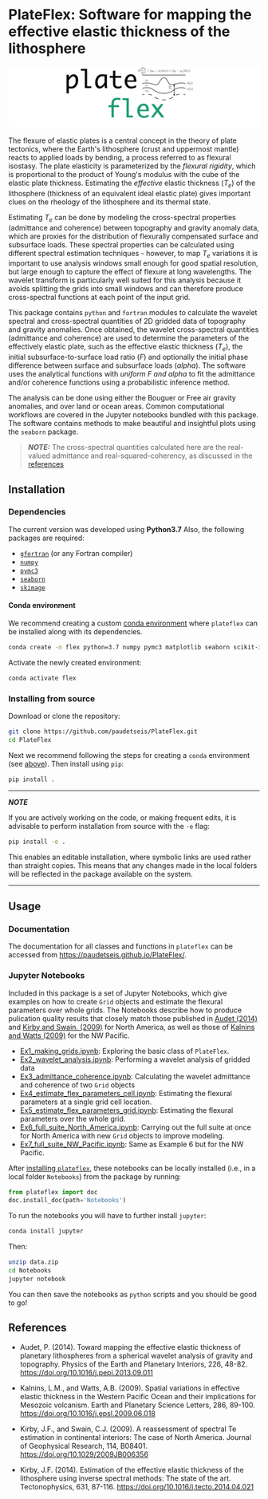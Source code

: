 # PlateFlex: Software for mapping the effective elastic thickness of the lithosphere

![](./plateflex/examples/picture/plateflex_logo.png)

The flexure of elastic plates is a central concept in the theory of plate tectonics,
where the Earth's lithosphere (crust and uppermost mantle) reacts to applied loads 
by bending, a process referred to as flexural isostasy. The plate elasticity is 
parameterized by the *flexural rigidity*, which is proportional to the product of 
Young's modulus with the cube of the elastic plate thickness. Estimating the *effective* 
elastic thickness (<i>T<sub>e</sub></i>) of the lithosphere (thickness 
of an equivalent ideal elastic plate) gives important clues on the rheology of the 
lithosphere and its thermal state. 

Estimating <i>T<sub>e</sub></i> can be done by modeling the cross-spectral properties 
(admittance and coherence) between topography and gravity anomaly data, 
which are proxies for the distribution of flexurally compensated surface and subsurface 
loads. These spectral properties can be calculated using different spectral
estimation techniques - however, to map <i>T<sub>e</sub></i> variations it is 
important to use analysis windows small enough for good spatial resolution, but 
large enough to capture the effect of flexure at long wavelengths. The wavelet 
transform is particularly well suited for this analysis because it avoids splitting
the grids into small windows and can therefore produce cross-spectral functions
at each point of the input grid.

This package contains `python` and `fortran` modules to calculate the wavelet spectral
and cross-spectral quantities of 2D gridded data of topography and gravity anomalies.
Once obtained, the wavelet cross-spectral quantities (admittance and coherence) are
used to determine the parameters of the effectively elastic plate, such as the 
effective elastic thickness (<i>T<sub>e</sub></i>), the initial subsurface-to-surface
load ratio (<i>F</i>) and optionally the initial phase difference between
surface and subsurface loads (<i>alpha</i>). The software uses the analytical
functions with *uniform F and alpha* to fit the admittance and/or coherence functions 
using a probabilistic inference method. 

The analysis can be done using either the Bouguer or Free air gravity anomalies, and
over land or ocean areas. Common computational workflows are covered in the Jupyter 
notebooks bundled with this package. The software contains methods to make beautiful and
insightful plots using the `seaborn` package.
    
> **_NOTE:_**  The cross-spectral quantities calculated here are the real-valued admittance and real-squared-coherency, as discussed in the [references](#references)

## Installation

### Dependencies

The current version was developed using **Python3.7**
Also, the following packages are required:

- [`gfortran`](https://gcc.gnu.org/wiki/GFortran) (or any Fortran compiler)
- [`numpy`](https://numpy.org)
- [`pymc3`](https://docs.pymc.io)
- [`seaborn`](https://seaborn.pydata.org)
- [`skimage`](https://scikit-image.org)

<!-- ### Installing using pip

You can install `plateflex` using the [pip package manager](https://pypi.org/project/pip/):

```bash
pip install plateflex
```
All the dependencies will be automatically installed by `pip`.

### Installing with conda

You can install `plateflex` using the [conda package manager](https://conda.io).
Its required dependencies can be easily installed with:

```bash
conda install numpy pymc3 matplotlib -c conda-forge
```

Then `plateflex` can be installed with `pip`:

```bash
pip install plateflex
```
 -->
#### Conda environment

We recommend creating a custom 
[conda environment](https://conda.io/docs/user-guide/tasks/manage-environments.html)
where `plateflex` can be installed along with its dependencies. 

<!-- - Create a environment called `pflex` and install all dependencies:
 -->
```bash
conda create -n flex python=3.7 numpy pymc3 matplotlib seaborn scikit-image -c conda-forge
```

<!-- - or create it from the `flex_env.yml` file by first checking out the repository:

```bash
git checkout https://github.com/paudetseis/PlateFlex.git
cd PlateFlex
conda env create -f pflex_env.yml
```
 -->
Activate the newly created environment:

```bash
conda activate flex
```

<!-- Install `plateflex` with `pip`:

```bash
pip install plateflex
```
 -->
### Installing from source

Download or clone the repository:
```bash
git clone https://github.com/paudetseis/PlateFlex.git
cd PlateFlex
```

Next we recommend following the steps for creating a `conda` environment (see [above](#conda-environment)). Then install using `pip`:

```bash
pip install .
``` 

---
**_NOTE_**

If you are actively working on the code, or making frequent edits, it is advisable to perform 
installation from source with the `-e` flag: 

```bash
pip install -e .
```

This enables an editable installation, where symbolic links are used rather than straight 
copies. This means that any changes made in the local folders will be reflected in the 
package available on the system.

---

## Usage 

### Documentation

The documentation for all classes and functions in `plateflex` can be accessed from https://paudetseis.github.io/PlateFlex/.

### Jupyter Notebooks

Included in this package is a set of Jupyter Notebooks, which give examples on how to create `Grid` objects and estimate
the flexural parameters over whole grids. The Notebooks describe how to produce pulication quality results that closely
match those published in [Audet (2014)](#references) and [Kirby and Swain. (2009)](#references) for North America, as well
as those of [Kalnins and Watts (2009)](#references) for the NW Pacific.

- [Ex1_making_grids.ipynb](./plateflex/examples/Notebooks/Ex1_making_grids.ipynb): Exploring the basic class of `PlateFlex`.
- [Ex2_wavelet_analysis.ipynb](./plateflex/examples/Notebooks/Ex2_wavelet_analysis.ipynb): Performing a wavelet analysis of gridded data
- [Ex3_admittance_coherence.ipynb](./plateflex/examples/Notebooks/Ex3_admittance_coherence.ipynb): Calculating the wavelet admittance and coherence of two `Grid` objects
- [Ex4_estimate_flex_parameters_cell.ipynb](./plateflex/examples/Notebooks/Ex4_estimate_flex_parameters_cell.ipynb): Estimating the flexural parameters at a single grid cell location.
- [Ex5_estimate_flex_parameters_grid.ipynb](./plateflex/examples/Notebooks/Ex5_estimate_flex_parameters_grid.ipynb): Estimating the flexural parameters over the whole grid.
- [Ex6_full_suite_North_America.ipynb](./plateflex/examples/Notebooks/Ex6_full_suite_North_America.ipynb): Carrying out the full suite at once for North America with new `Grid` objects to improve modeling.
- [Ex7_full_suite_NW_Pacific.ipynb](./plateflex/examples/Notebooks/Ex7_full_suite_NW_Pacific.ipynb): Same as Example 6 but for the NW Pacific.

After [installing `plateflex`](#installation), these notebooks can be locally installed (i.e., in a local folder `Notebooks`) from the package by running:

```python
from plateflex import doc
doc.install_doc(path='Notebooks')
```

To run the notebooks you will have to further install `jupyter`:

```bash
conda install jupyter
```

Then:

```bash
unzip data.zip
cd Notebooks
jupyter notebook
```

You can then save the notebooks as `python` scripts and you should be good to go!

<!-- ### Testing

A series of tests are located in the ``tests`` subdirectory. In order to perform these tests, clone the repository and run `pytest` (`conda install pytest` if needed):

```bash
git checkout https://github.com/paudetseis/PlateFlex.git
cd PlateFlex
pytest -v
```
 -->
## References

- Audet, P. (2014). Toward mapping the effective elastic thickness of planetary lithospheres
from a spherical wavelet analysis of gravity and topography. Physics of the Earth and Planetary Interiors, 226, 48-82. https://doi.org/10.1016/j.pepi.2013.09.011

- Kalnins, L.M., and Watts, A.B. (2009). Spatial variations in effective elastic thickness in the Western Pacific Ocean and their implications for Mesozoic volcanism. Earth and Planetary Science Letters, 286, 89-100. https://doi.org/10.1016/j.epsl.2009.06.018

- Kirby, J.F., and Swain, C.J. (2009). A reassessment of spectral Te estimation in continental interiors: The case of North America. Journal of Geophysical Research, 114, B08401. https://doi.org/10.1029/2009JB006356

- Kirby, J.F. (2014). Estimation of the effective elastic thickness of the lithosphere using inverse spectral methods: The state of the art. Tectonophysics, 631, 87-116. https://doi.org/10.1016/j.tecto.2014.04.021

